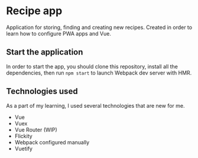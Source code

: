 # Recipe app

Application for storing, finding and creating new recipes. Created in order to learn how to configure PWA apps and Vue.

## Start the application

In order to start the app, you should clone this repository, install all the dependencies, then run `npm start` to launch Webpack dev server with HMR.

## Technologies used

As a part of my learning, I used several technologies that are new for me.

-   Vue
-   Vuex
-   Vue Router (WIP)
-   Flickity
-   Webpack configured manually
-   Vuetify
